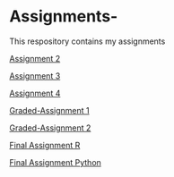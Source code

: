 # Assignments-
This respository contains my assignments

 [Assignment 2](https://github.com/Hwouters1997/Assignments-/blob/master/assignment2-checkpoint.ipynb)
 
 [Assignment 3](https://github.com/Hwouters1997/Assignments-/blob/master/assignment3-checkpoint.ipynb)
 
 [Assignment 4](https://github.com/Hwouters1997/Assignments-/blob/master/assignment4-checkpoint.ipynb)
 
 [Graded-Assignment 1](https://github.com/Hwouters1997/Assignments-/blob/master/Graded_assignment1%20(1)-checkpoint.ipynb)
 
 [Graded-Assignment 2](https://github.com/Hwouters1997/Assignments-/blob/master/Graded_assignment_2%20(1).ipynb)
 
 [Final Assignment R](https://github.com/Hwouters1997/Assignments-/blob/master/Exam_student%20(1).ipynb)
 
 [Final Assignment Python](https://github.com/Hwouters1997/Assignments-/blob/master/exam_june_7_2018-checkpoint.ipynb)
